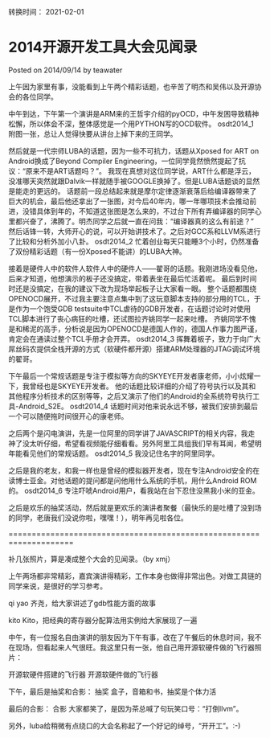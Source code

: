 转换时间： 2021-02-01

# 2014开源开发工具大会见闻录
Posted on 2014/09/14 by teawater

上午因为家里有事，没能看到上午两个精彩话题，也辛苦了明杰和吴伟以及开源协会的各位同学。

中午到达，下午第一个演讲是ARM来的王哲宇介绍的pyOCD，中午发困导致精神松懈，所以体会不深，整体感觉是一个用PYTHON写的OCD软件。
osdt2014_1
附图一张，总让人觉得快要从讲台上掉下来的王同学。

然后就是一代宗师LUBA的话题，因为一些不可抗力，话题从Xposed for ART on Android换成了Beyond Compiler Engineering，一位同学竟然愤然提起了抗议：“原来不是ART话题吗？”。
我现在真想对这位同学说，ART什么都是浮云，没准哪天突然就跟Dalvik一样就随手被GOOGLE换掉了。但是LUBA话题谈的显然是能走的更远的。
话题前一段总结起来就是摩尔定律逐渐衰落后给编译器带来了巨大的机会，最后他还拿出了一张图，对今后40年内，哪一年哪项技术会推动前进，没错具体到年的，不知道这张图是怎么来的，不过台下所有弄编译器的同学心里都兴奋了，沸腾了。明杰同学之后就一直在问我：“编译器真的这么有前途？”
然后话锋一转，大师开心的说，可以开始讲技术了。之后对GCC系和LLVM系进行了比较和分析外加小八卦。
osdt2014_2
忙着创业每天只能睡3个小时，仍然准备了双份精彩话题（有一份Xposed不能讲）的LUBA大神。

接着是硬件人中的软件人软件人中的硬件人——翟哥的话题。我刚进场没看见他，后来才知道，他想演示的板子还没搞定，带着表坐在最后忙活着呢。
最后到时间时还是没搞定，在我的建议下改为现场举起板子让大家看一眼。
整个话题都围绕OPENOCD展开，不过我主要注意点集中到了这玩意脚本支持的部分用的TCL，于是作为一个饱受GDB testsuite中TCL虐待的GDB开发者，在话题讨论时对使用TCL脚本进行了丧心病狂的吐槽，还试图拉齐姚同学一起来吐槽。
齐姚同学不愧是和稀泥的高手，分析说是因为OPENOCD是德国人作的，德国人作事力图严谨，肯定会在通读过整个TCL手册才会开弄。
osdt2014_3
挥舞着板子，致力于向广大屌丝码农提供全栈开源的方式（软硬件都开源）搭建ARM处理器的JTAG调试环境的翟哥。

下午最后一个常规话题是专注于模拟等方向的SKYEYE开发者康老师，小小炫耀一下，我曾经也是SKYEYE开发者。
他的话题比较详细的介绍了符号执行以及其和其他程序分析技术的区别等等，之后又演示了他们的Android的全系统符号执行工具-Android_S2E。
osdt2014_4
话题时间对他来说永远不够，被我们安排到最后一个可以随便拖时间很开心的康老师。

之后两个是闪电演讲，先是一位阿里的同学讲了JAVASCRIPT的相关内容，我走神了没太听仔细，希望看视频能仔细看看。另外阿里工具组我们早有耳闻，希望明年能看见他们的常规话题。
osdt2014_5
我没记住名字的阿里同学。

之后是我的老友，和我一样也是曾经的模拟器开发者，现在专注Android安全的在读博士亚金。对他话题的提问都是问他用什么系统的手机，用什么Android ROM的。
osdt2014_6
专注吓唬Android用户，看我站在台下忍住没黑我小米的亚金。

之后是欢乐的抽奖活动，然后就是更欢乐的演讲者聚餐（最快乐的是吐槽了没到场的同学，老唐我们没说你啦，嘿嘿！），明年再见啦各位。

====================================================================

补几张照片，算是凑成整个大会的见闻录。（by xmj）

上午两场都非常精彩，嘉宾演讲得精彩，工作本身也做得非常出色。对做工具链的同学来说，是很好的学习参考。

qi yao
齐尧，给大家讲述了gdb性能方面的故事

kito
Kito，把经典的寄存器分配算法用实例给大家展现了一遍

中午，有一位报名自由演讲的朋友因为下午有事，改在了午餐后的休息时间，我不在现场，但看起来人气很旺。我这里只有一张，他自己用开源软硬件做的飞行器照片：

开源软硬件搭建的飞行器
开源软硬件做的飞行器

下午，最后是抽奖和合影：
抽奖
盒子，音箱和书，抽奖是个体力活

最后的合影：
合影
大家都笑了，是因为茶总喊了句玩笑口号：“打倒llvm”。

另外，luba给稍微有点绕口的大会名称起了一个好记的绰号，“开开工”。:-)

